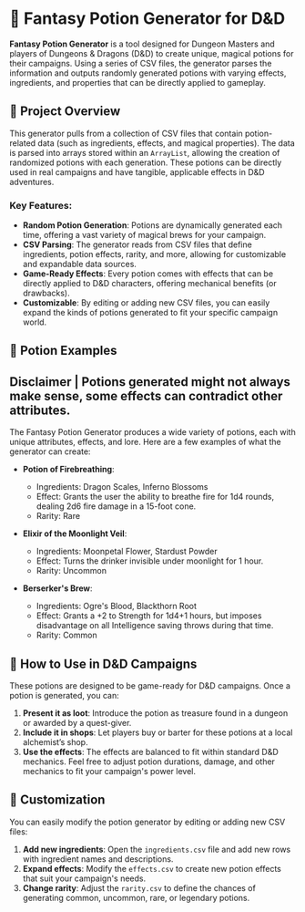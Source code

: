 # 🧪 Fantasy Potion Generator for D&D

**Fantasy Potion Generator** is a tool designed for Dungeon Masters and players of Dungeons & Dragons (D&D) to create unique, magical potions for their campaigns. Using a series of CSV files, the generator parses the information and outputs randomly generated potions with varying effects, ingredients, and properties that can be directly applied to gameplay.

## 📜 Project Overview

This generator pulls from a collection of CSV files that contain potion-related data (such as ingredients, effects, and magical properties). The data is parsed into arrays stored within an `ArrayList`, allowing the creation of randomized potions with each generation. These potions can be directly used in real campaigns and have tangible, applicable effects in D&D adventures.

### Key Features:
- **Random Potion Generation**: Potions are dynamically generated each time, offering a vast variety of magical brews for your campaign.
- **CSV Parsing**: The generator reads from CSV files that define ingredients, potion effects, rarity, and more, allowing for customizable and expandable data sources.
- **Game-Ready Effects**: Every potion comes with effects that can be directly applied to D&D characters, offering mechanical benefits (or drawbacks).
- **Customizable**: By editing or adding new CSV files, you can easily expand the kinds of potions generated to fit your specific campaign world.

## 🧪 Potion Examples

## Disclaimer | Potions generated might not always make sense, some effects can contradict other attributes.

The Fantasy Potion Generator produces a wide variety of potions, each with unique attributes, effects, and lore. Here are a few examples of what the generator can create:

- **Potion of Firebreathing**:
  - Ingredients: Dragon Scales, Inferno Blossoms
  - Effect: Grants the user the ability to breathe fire for 1d4 rounds, dealing 2d6 fire damage in a 15-foot cone.
  - Rarity: Rare

- **Elixir of the Moonlight Veil**:
  - Ingredients: Moonpetal Flower, Stardust Powder
  - Effect: Turns the drinker invisible under moonlight for 1 hour.
  - Rarity: Uncommon

- **Berserker's Brew**:
  - Ingredients: Ogre's Blood, Blackthorn Root
  - Effect: Grants a +2 to Strength for 1d4+1 hours, but imposes disadvantage on all Intelligence saving throws during that time.
  - Rarity: Common

## 📄 How to Use in D&D Campaigns

These potions are designed to be game-ready for D&D campaigns. Once a potion is generated, you can:

1. **Present it as loot**: Introduce the potion as treasure found in a dungeon or awarded by a quest-giver.
2. **Include it in shops**: Let players buy or barter for these potions at a local alchemist’s shop.
3. **Use the effects**: The effects are balanced to fit within standard D&D mechanics. Feel free to adjust potion durations, damage, and other mechanics to fit your campaign's power level.

## 🔄 Customization

You can easily modify the potion generator by editing or adding new CSV files:

1. **Add new ingredients**: Open the `ingredients.csv` file and add new rows with ingredient names and descriptions.
2. **Expand effects**: Modify the `effects.csv` to create new potion effects that suit your campaign's needs.
3. **Change rarity**: Adjust the `rarity.csv` to define the chances of generating common, uncommon, rare, or legendary potions.
